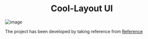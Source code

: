 <h1 align="center">Cool-Layout UI</h1>

![image](https://user-images.githubusercontent.com/114141732/199273705-d3e857bb-e4fc-466b-a495-3f1c7a48ddb7.png)

The project has been developed by taking reference from [Reference](https://www.youtube.com/watch?v=4NjlGo4sSRk&list=PL0lNJEnwfVVPxODR0xh37s_SsSD4A-sJy)
